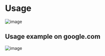 # Usage

![image](https://user-images.githubusercontent.com/41829660/205440319-b59cb7cd-05c4-4ca5-ab00-204362c6cafb.png)

## Usage example on google.com
![image](https://user-images.githubusercontent.com/41829660/205440342-522d429f-54a8-430d-a66c-b1f2499adc14.png)

